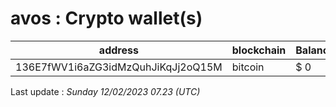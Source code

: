 # avos : Crypto wallet(s)

| address | blockchain | Balance |
|---|---|---|
| 136E7fWV1i6aZG3idMzQuhJiKqJj2oQ15M | bitcoin | $ 0 |

Last update : _Sunday 12/02/2023 07.23 (UTC)_

